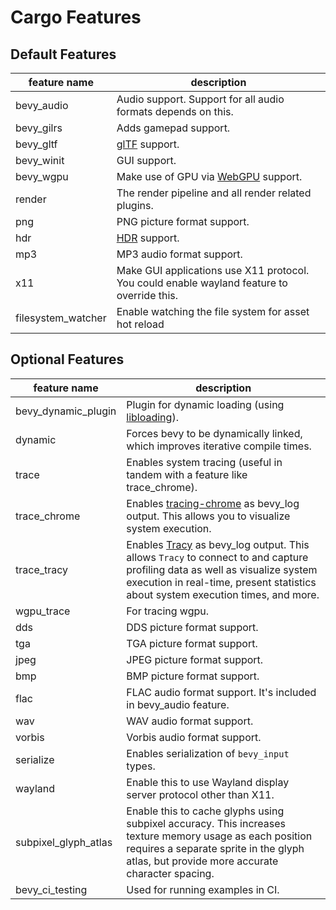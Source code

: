 # Cargo Features

## Default Features

|feature name|description|
|-|-|
|bevy_audio|Audio support. Support for all audio formats depends on this.|
|bevy_gilrs|Adds gamepad support.|
|bevy_gltf|[glTF](https://www.khronos.org/gltf/) support.|
|bevy_winit|GUI support.|
|bevy_wgpu|Make use of GPU via [WebGPU](https://gpuweb.github.io/gpuweb/) support.|
|render|The render pipeline and all render related plugins.|
|png|PNG picture format support.|
|hdr|[HDR](https://en.wikipedia.org/wiki/High_dynamic_range) support.|
|mp3|MP3 audio format support.|
|x11|Make GUI applications use X11 protocol. You could enable wayland feature to override this.|
|filesystem_watcher|Enable watching the file system for asset hot reload|

## Optional Features

|feature name|description|
|-|-|
|bevy_dynamic_plugin|Plugin for dynamic loading (using [libloading](https://crates.io/crates/libloading)).|
|dynamic|Forces bevy to be dynamically linked, which improves iterative compile times.|
|trace|Enables system tracing (useful in tandem with a feature like trace_chrome).|
|trace_chrome|Enables [tracing-chrome](https://github.com/thoren-d/tracing-chrome) as bevy_log output. This allows you to visualize system execution.|
|trace_tracy|Enables [Tracy](https://github.com/wolfpld/tracy) as bevy_log output. This allows `Tracy` to connect to and capture profiling data as well as visualize system execution in real-time, present statistics about system execution times, and more.|
|wgpu_trace|For tracing wgpu.|
|dds|DDS picture format support.|
|tga|TGA picture format support.|
|jpeg|JPEG picture format support.|
|bmp|BMP picture format support.|
|flac|FLAC audio format support. It's included in bevy_audio feature.|
|wav|WAV audio format support.|
|vorbis|Vorbis audio format support.|
|serialize|Enables serialization of `bevy_input` types.|
|wayland|Enable this to use Wayland display server protocol other than X11.|
|subpixel_glyph_atlas|Enable this to cache glyphs using subpixel accuracy. This increases texture memory usage as each position requires a separate sprite in the glyph atlas, but provide more accurate character spacing.|
|bevy_ci_testing|Used for running examples in CI.|
